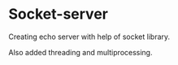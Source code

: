 # Socket-server

Creating echo server with help of socket library.

Also added threading and multiprocessing.
